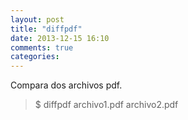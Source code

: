 ```yaml
---
layout: post
title: "diffpdf"
date: 2013-12-15 16:10
comments: true
categories: 
---
```

Compara dos archivos pdf.

>$ diffpdf archivo1.pdf archivo2.pdf

